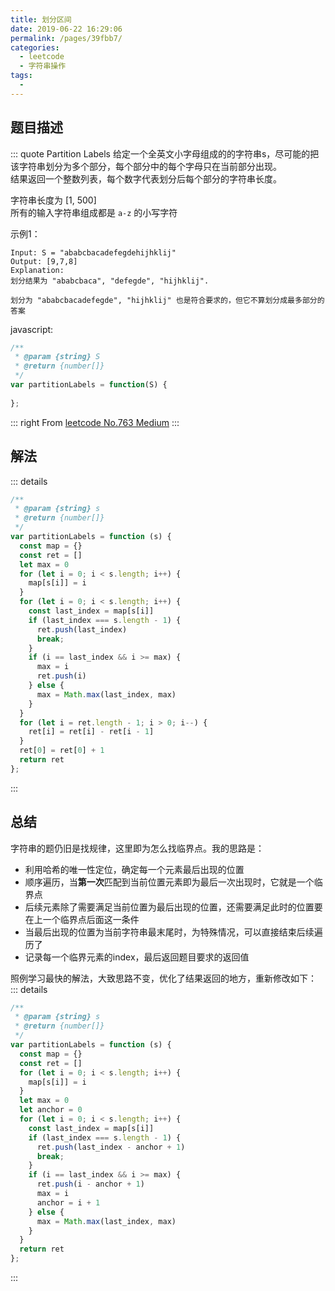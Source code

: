 ```yaml
---
title: 划分区间
date: 2019-06-22 16:29:06
permalink: /pages/39fbb7/
categories: 
  - leetcode
  - 字符串操作
tags: 
  - 
---
```

## 题目描述

::: quote Partition Labels
给定一个全英文小字母组成的的字符串s，尽可能的把该字符串划分为多个部分，每个部分中的每个字母只在当前部分出现。  
结果返回一个整数列表，每个数字代表划分后每个部分的字符串长度。

字符串长度为 [1, 500]  
所有的输入字符串组成都是 `a-z` 的小写字符

示例1：

``` 
Input: S = "ababcbacadefegdehijhklij"
Output: [9,7,8]
Explanation:
划分结果为 "ababcbaca", "defegde", "hijhklij".

划分为 "ababcbacadefegde", "hijhklij" 也是符合要求的，但它不算划分成最多部分的答案
```

javascript:
```js
/**
 * @param {string} S
 * @return {number[]}
 */
var partitionLabels = function(S) {
    
};
```

::: right
From [leetcode No.763 Medium](https://leetcode.com/problems/partition-labels/)
:::

## 解法
::: details 
``` js
/**
 * @param {string} s
 * @return {number[]}
 */
var partitionLabels = function (s) {
  const map = {}
  const ret = []
  let max = 0
  for (let i = 0; i < s.length; i++) {
    map[s[i]] = i
  }
  for (let i = 0; i < s.length; i++) {
    const last_index = map[s[i]]
    if (last_index === s.length - 1) {
      ret.push(last_index)
      break;
    }
    if (i == last_index && i >= max) {
      max = i
      ret.push(i)
    } else {
      max = Math.max(last_index, max)
    }
  }
  for (let i = ret.length - 1; i > 0; i--) {
    ret[i] = ret[i] - ret[i - 1]
  }
  ret[0] = ret[0] + 1
  return ret
};
```
:::
## 总结
字符串的题仍旧是找规律，这里即为怎么找临界点。我的思路是：
- 利用哈希的唯一性定位，确定每一个元素最后出现的位置
- 顺序遍历，当**第一次**匹配到当前位置元素即为最后一次出现时，它就是一个临界点
- 后续元素除了需要满足当前位置为最后出现的位置，还需要满足此时的位置要在上一个临界点后面这一条件
- 当最后出现的位置为当前字符串最末尾时，为特殊情况，可以直接结束后续遍历了
- 记录每一个临界元素的index，最后返回题目要求的返回值

照例学习最快的解法，大致思路不变，优化了结果返回的地方，重新修改如下：
::: details 
``` js
/**
 * @param {string} s
 * @return {number[]}
 */
var partitionLabels = function (s) {
  const map = {}
  const ret = []
  for (let i = 0; i < s.length; i++) {
    map[s[i]] = i
  }
  let max = 0
  let anchor = 0
  for (let i = 0; i < s.length; i++) {
    const last_index = map[s[i]]
    if (last_index === s.length - 1) {
      ret.push(last_index - anchor + 1)
      break;
    }
    if (i == last_index && i >= max) {
      ret.push(i - anchor + 1)
      max = i
      anchor = i + 1
    } else {
      max = Math.max(last_index, max)
    }
  }
  return ret
};
```
:::